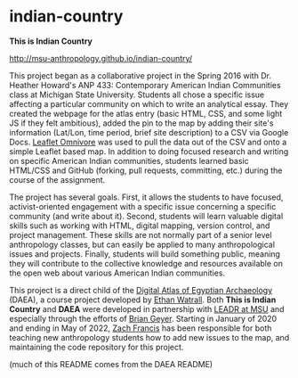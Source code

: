 indian-country
====

**This is Indian Country**

http://msu-anthropology.github.io/indian-country/

This project began as a collaborative project in the Spring 2016 with Dr. Heather Howard's ANP 433: Contemporary American Indian Communities class at Michigan State University. Students all chose a specific issue affecting a particular community on which to write an analytical essay. They created the webpage for the atlas entry (basic HTML, CSS, and some light JS if they felt ambitious), added the pin to the map by adding their site's information (Lat/Lon, time period, brief site description) to a CSV via Google Docs. [Leaflet Omnivore](https://github.com/mapbox/leaflet-omnivore) was used to pull the data out of the CSV and onto a simple Leaflet based map.  In addition to doing focused research and writing on specific American Indian communities, students learned basic HTML/CSS and GitHub (forking, pull requests, committing, etc.) during the course of the assignment.  

The project has several goals.  First, it allows the students to have focused, activist-oriented engagement with a specific issue concerning a specific community (and write about it).  Second, students will learn valuable digital skills such as working with HTML, digital mapping, version control, and project management. These skills are not normally part of a senior level anthropology classes, but can easily be applied to many anthropological issues and projects. Finally, students will build something public, meaning they will contribute to the collective knowledge and resources available on the open web about various American Indian communities.

This project is a direct child of the [Digital Atlas of Egyptian Archaeology](https://github.com/matrix-msu/daea) (DAEA), a course project developed by [Ethan Watrall](https://github.com/watrall). Both **This is Indian Country** and **DAEA** were developed in partnership with [LEADR at MSU](http://leadr.msu.edu) and especially through the efforts of [Brian Geyer](https://github.com/geyerbri). Starting in January of 2020 and ending in May of 2022, [Zach Francis](https://github.com/0Redfeather) has been responsible for both teaching new anthropology students how to add new issues to the map, and maintaining the code repository for this project.

(much of this README comes from the DAEA README)
